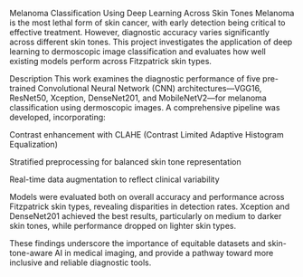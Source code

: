  Melanoma Classification Using Deep Learning Across Skin Tones
Melanoma is the most lethal form of skin cancer, with early detection being critical to effective treatment. However, diagnostic accuracy varies significantly across different skin tones. This project investigates the application of deep learning to dermoscopic image classification and evaluates how well existing models perform across Fitzpatrick skin types.

Description
This work examines the diagnostic performance of five pre-trained Convolutional Neural Network (CNN) architectures—VGG16, ResNet50, Xception, DenseNet201, and MobileNetV2—for melanoma classification using dermoscopic images. A comprehensive pipeline was developed, incorporating:

Contrast enhancement with CLAHE (Contrast Limited Adaptive Histogram Equalization)

Stratified preprocessing for balanced skin tone representation

Real-time data augmentation to reflect clinical variability

Models were evaluated both on overall accuracy and performance across Fitzpatrick skin types, revealing disparities in detection rates. Xception and DenseNet201 achieved the best results, particularly on medium to darker skin tones, while performance dropped on lighter skin types.

These findings underscore the importance of equitable datasets and skin-tone-aware AI in medical imaging, and provide a pathway toward more inclusive and reliable diagnostic tools.
